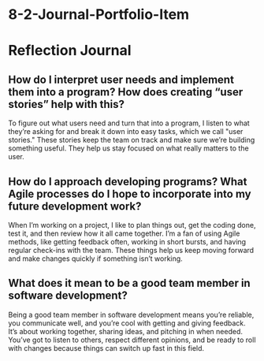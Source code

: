 # 8-2-Journal-Portfolio-Item

# Reflection Journal

## How do I interpret user needs and implement them into a program? How does creating “user stories” help with this?

To figure out what users need and turn that into a program, I listen to what they’re asking for and break it down into easy tasks, which we call "user stories." These stories keep the team on track and make sure we’re building something useful. They help us stay focused on what really matters to the user.

## How do I approach developing programs? What Agile processes do I hope to incorporate into my future development work?

When I’m working on a project, I like to plan things out, get the coding done, test it, and then review how it all came together. I’m a fan of using Agile methods, like getting feedback often, working in short bursts, and having regular check-ins with the team. These things help us keep moving forward and make changes quickly if something isn’t working.

## What does it mean to be a good team member in software development?

Being a good team member in software development means you’re reliable, you communicate well, and you’re cool with getting and giving feedback. It’s about working together, sharing ideas, and pitching in when needed. You’ve got to listen to others, respect different opinions, and be ready to roll with changes because things can switch up fast in this field.
